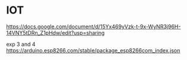 # IOT

https://docs.google.com/document/d/15Yx469yVzk-t-9x-WyNR3j96H-14VNY5tDRn_Z1pHdw/edit?usp=sharing


exp 3 and 4
https://arduino.esp8266.com/stable/package_esp8266com_index.json
